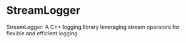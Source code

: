 # StreamLogger
StreamLogger: A C++ logging library leveraging stream operators for flexible and efficient logging.
